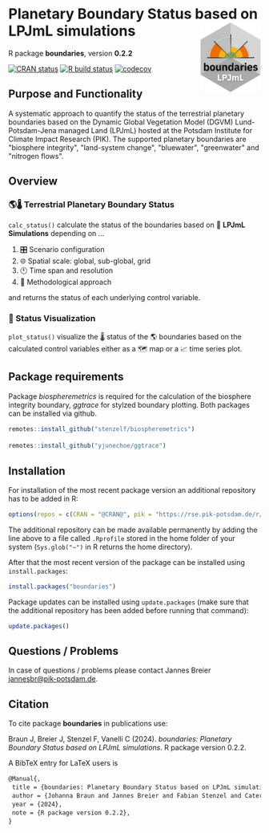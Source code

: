 # Planetary Boundary Status based on LPJmL simulations <a href=''><img src='inst/img/logo.png' align='right' height='139' /></a>

R package **boundaries**, version **0.2.2**

[![CRAN status](https://www.r-pkg.org/badges/version/boundaries)](https://cran.r-project.org/package=boundaries)  [![R build status](https://gitlab.pik-potsdam.de/tess/boundaries/workflows/check/badge.svg)](https://gitlab.pik-potsdam.de/tess/boundaries/actions) [![codecov](https://codecov.io/gh/tess/boundaries/branch/master/graph/badge.svg)](https://app.codecov.io/gh/tess/boundaries) 

## Purpose and Functionality

A systematic approach to quantify the status of the terrestrial
    planetary boundaries based on the Dynamic Global Vegetation Model (DGVM)
    Lund-Potsdam-Jena managed Land (LPJmL) hosted at the Potsdam Institute for
    Climate Impact Research (PIK). The supported planetary boundaries are
    "biosphere integrity", "land-system change", "bluewater", "greenwater" and
    "nitrogen flows".
##  Overview

### &#127758;&#127777;  Terrestrial Planetary Boundary Status
`calc_status()` calculate the status of the boundaries based on &#127793; **LPJmL Simulations** depending on ...
1. &#127899; Scenario configuration
2. &#127760; Spatial scale: global, sub-global, grid
3. &#128346; Time span and resolution
4. &#128209; Methodological approach

and returns the status of each underlying control variable.


### &#127912; Status Visualization
`plot_status()` visualize the &#127777; status of the &#127758; boundaries based on the calculated control variables either as a &#128506; map or a &#128200; time series plot.

## Package requirements
Package *biospheremetrics* is required for the calculation of the biosphere
integrity boundary, *ggtrace* for stylzed boundary plotting. Both packages can
be installed via github.

```r
remotes::install_github("stenzelf/biospheremetrics")

remotes::install_github("yjunechoe/ggtrace")
```

## Installation

For installation of the most recent package version an additional repository has to be added in R:

```r
options(repos = c(CRAN = "@CRAN@", pik = "https://rse.pik-potsdam.de/r/packages"))
```
The additional repository can be made available permanently by adding the line above to a file called `.Rprofile` stored in the home folder of your system (`Sys.glob("~")` in R returns the home directory).

After that the most recent version of the package can be installed using `install.packages`:

```r 
install.packages("boundaries")
```

Package updates can be installed using `update.packages` (make sure that the additional repository has been added before running that command):

```r 
update.packages()
```

## Questions / Problems

In case of questions / problems please contact Jannes Breier <jannesbr@pik-potsdam.de>.

## Citation

To cite package **boundaries** in publications use:

Braun J, Breier J, Stenzel F, Vanelli C (2024). _boundaries: Planetary Boundary Status based on LPJmL simulations_. R package version 0.2.2.

A BibTeX entry for LaTeX users is

 ```latex
@Manual{,
  title = {boundaries: Planetary Boundary Status based on LPJmL simulations},
  author = {Johanna Braun and Jannes Breier and Fabian Stenzel and Caterina Vanelli},
  year = {2024},
  note = {R package version 0.2.2},
}
```
